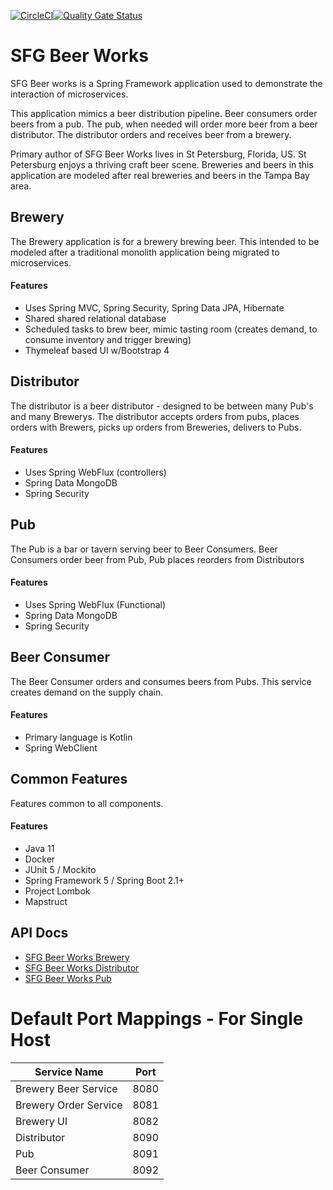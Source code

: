 [![CircleCI](https://circleci.com/gh/sfg-beer-works/sfg-brewery.svg?style=svg)](https://circleci.com/gh/sfg-beer-works/sfg-brewery)[![Quality Gate Status](https://sonarcloud.io/api/project_badges/measure?project=com.github.sfg-beer-works%3Asfg-brewery-parent&metric=alert_status)](https://sonarcloud.io/dashboard?id=com.github.sfg-beer-works%3Asfg-brewery-parent)
# SFG Beer Works
SFG Beer works is a Spring Framework application used to demonstrate the interaction of microservices.

This application mimics a beer distribution pipeline. Beer consumers order beers from a pub. The pub, 
when needed will order more beer from a beer distributor. The distributor orders and receives beer from
a brewery.

Primary author of SFG Beer Works lives in St Petersburg, Florida, US. St Petersburg enjoys a thriving
craft beer scene. Breweries and beers in this application are modeled after real breweries and beers 
in the Tampa Bay area.

## Brewery
The Brewery application is for a brewery brewing beer. This intended to be modeled after a traditional 
monolith application being migrated to microservices. 
#### Features
* Uses Spring MVC, Spring Security, Spring Data JPA, Hibernate
* Shared shared relational database
* Scheduled tasks to brew beer, mimic tasting room (creates demand, to consume inventory and trigger brewing)
* Thymeleaf based UI w/Bootstrap 4

## Distributor
The distributor is a beer distributor - designed to be between many Pub's and many Brewerys. The distributor accepts 
orders from pubs, places orders with Brewers, picks up orders from Breweries, delivers to Pubs.
#### Features
* Uses Spring WebFlux (controllers) 
* Spring Data MongoDB
* Spring Security

## Pub
The Pub is a bar or tavern serving beer to Beer Consumers. Beer Consumers order beer from Pub, Pub places reorders 
from Distributors
#### Features
* Uses Spring WebFlux (Functional)
* Spring Data MongoDB
* Spring Security

## Beer Consumer
The Beer Consumer orders and consumes beers from Pubs. This service creates demand on the supply chain.
#### Features
* Primary language is Kotlin
* Spring WebClient

## Common Features
Features common to all components.
#### Features
* Java 11
* Docker
* JUnit 5 / Mockito
* Spring Framework 5 / Spring Boot 2.1+
* Project Lombok
* Mapstruct

## API Docs
* [SFG Beer Works Brewery](https://sfg-beer-works.github.io/brewery-api/)
* [SFG Beer Works Distributor](https://sfg-beer-works.github.io/distributor-api/)
* [SFG Beer Works Pub](https://sfg-beer-works.github.io/pub-api/)

# Default Port Mappings - For Single Host

| Service Name | Port | 
| --------| -----|
| Brewery Beer Service | 8080 |
| Brewery Order Service | 8081 |
| Brewery UI | 8082 |
| Distributor | 8090 | 
| Pub | 8091 |
| Beer Consumer | 8092